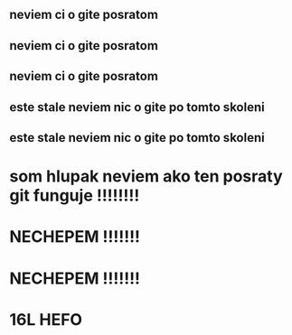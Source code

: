 ## neviem ci o gite posratom
## neviem ci o gite posratom
## neviem ci o gite posratom

## este stale neviem nic o gite po tomto skoleni
## este stale neviem nic o gite po tomto skoleni

# som hlupak neviem ako ten posraty git funguje !!!!!!!!


# NECHEPEM !!!!!!!
# NECHEPEM !!!!!!!



# 16L HEFO




